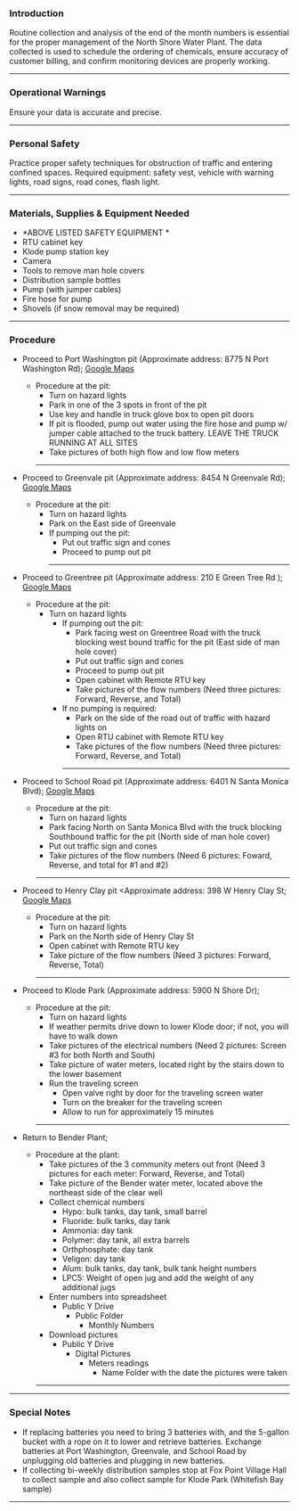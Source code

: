 ### Introduction
Routine collection and analysis of the end of the month numbers is essential for the proper management of the North Shore Water Plant. The data collected is used to schedule the ordering of chemicals, ensure accuracy of customer billing, and confirm monitoring devices are properly working. 
***

### Operational Warnings
Ensure your data is accurate and precise. 
***

### Personal Safety
Practice proper safety techniques for obstruction of traffic and entering confined spaces. 
Required equipment: safety vest, vehicle with warning lights, road signs, road cones, flash light. 
***

### Materials, Supplies & Equipment Needed
- *ABOVE LISTED SAFETY EQUIPMENT *
- RTU cabinet key
- Klode pump station key
- Camera
- Tools to remove man hole covers
- Distribution sample bottles
- Pump (with jumper cables)
- Fire hose for pump
- Shovels (if snow removal may be required)

***

### Procedure
- Proceed to Port Washington pit (Approximate address: 8775 N Port Washington Rd);
[Google Maps](https://www.google.com/maps/@43.1760189,-87.9129223,3a,90y,259.17h,58.52t/data=!3m6!1e1!3m4!1s8uSZSdNam_bIzAjVVqlIig!2e0!7i13312!8i6656, "Click to see Street View")
	- Procedure at the pit:
		- Turn on hazard lights
		- Park in one of the 3 spots in front of the pit
		- Use key and handle in truck glove box to open pit doors
		- If pit is flooded, pump out water using the fire hose and pump w/ jumper cable attached to the truck battery. LEAVE THE TRUCK RUNNING AT ALL SITES
		- Take pictures of both high flow and low flow meters
		***

- Proceed to Greenvale pit (Approximate address: 8454 N Greenvale Rd);
[Google Maps](https://www.google.com/maps/@43.1702801,-87.8983588,3a,90y,79.19h,63.7t/data=!3m6!1e1!3m4!1sMtVtC9hOzsxFoNw7-4ir_A!2e0!7i13312!8i6656, "Click to see Street View")
	- Procedure at the pit:
		- Turn on hazard lights
		- Park on the East side of Greenvale
		- If pumping out the pit:
			- Put out traffic sign and cones
			- Proceed to pump out pit
			***

- Proceed to Greentree pit (Approximate address: 210 E Green Tree Rd ); 
[Google Maps](https://www.google.com/maps/@43.144015,-87.9068859,3a,90y,336.52h,50.36t/data=!3m6!1e1!3m4!1swWADgxNLglVs_oauqmQAHw!2e0!7i13312!8i6656, "Click to see Street View")
	- Procedure at the pit:
		- Turn on hazard lights
			- If pumping out the pit:
				- Park facing west on Greentree Road with the truck blocking west bound traffic for the pit (East side of man hole cover)
				- Put out traffic sign and cones
				- Proceed to pump out pit
				- Open cabinet with Remote RTU key
				- Take pictures of the flow numbers (Need three pictures: Forward, Reverse, and Total)
			- If no pumping is required:
				- Park on the side of the road out of traffic with hazard lights on
				- Open RTU cabinet with Remote RTU key
				- Take pictures of the flow numbers (Need three pictures: Forward, Reverse, and Total)
				***

- Proceed to School Road pit (Approximate address: 6401 N Santa Monica Blvd);
[Google Maps](https://www.google.com/maps/@43.1329575,-87.9064138,3a,90y,45.47h,63.09t/data=!3m6!1e1!3m4!1srOK2gIspt1eVJpGwQCT30Q!2e0!7i13312!8i6656, "Click to see Street View")
	- Procedure at the pit:
		- Turn on hazard lights
		- Park facing North on Santa Monica Blvd with the truck blocking Southbound traffic for the pit (North side of man hole cover)
		- Put out traffic sign and cones
		- Take pictures of the flow numbers (Need 6 pictures: Foward, Reverse, and total for #1 and #2)
		***

- Proceed to Henry Clay pit <Approximate address: 398 W Henry Clay St; 
[Google Maps](https://www.google.com/maps/@43.1113443,-87.9120894,3a,90y,355.82h,61.02t/data=!3m6!1e1!3m4!1suPlX4GsaAXNaAAWjO2bh5Q!2e0!7i13312!8i6656, "Click to see Street View")
	- Procedure at the pit:
		- Turn on hazard lights
		- Park on the North side of Henry Clay St
		- Open cabinet with Remote RTU key
		- Take picture of the flow numbers (Need 3 pictures: Forward, Reverse, Total)
		***

- Proceed to Klode Park (Approximate address: 5900 N Shore Dr); 
	- Procedure at the pit:
		- Turn on hazard lights
		- If weather permits drive down to lower Klode door; if not, you will have to walk down
		- Take pictures of the electrical numbers (Need 2 pictures: Screen #3 for both North and South)
		- Take picture of water meters, located right by the stairs down to the lower basement
		- Run the traveling screen
			- Open valve right by door for the traveling screen water
			- Turn on the breaker for the traveling screen
			- Allow to run for approximately 15 minutes
		***

- Return to Bender Plant; 
	- Procedure at the plant:
		- Take pictures of the 3 community meters out front (Need 3 pictures for each meter: Forward, Reverse, and Total)
		- Take picture of the Bender water meter, located above the northeast side of the clear well
		- Collect chemical numbers
			- Hypo: bulk tanks, day tank, small barrel
			- Fluoride: bulk tanks, day tank
			- Ammonia: day tank
			- Polymer: day tank, all extra barrels
			- Orthphosphate: day tank
			- Veligon: day tank
			- Alum: bulk tanks, day tank, bulk tank height numbers
			- LPC5: Weight of open jug and add the weight of any additional jugs
		- Enter numbers into spreadsheet
			- Public Y Drive
				- Public Folder
					- Monthly Numbers
		- Download pictures
			- Public Y Drive
				- Digital Pictures
					- Meters readings
						- Name Folder with the date the pictures were taken
		***
***

### Special Notes
- If replacing batteries you need to bring 3 batteries with, and the 5-gallon bucket with a rope on it to lower and retrieve batteries. Exchange batteries at Port Washington, Greenvale, and School Road by unplugging old batteries and plugging in new batteries. 
- If collecting bi-weekly distribution samples stop at Fox Point Village Hall to collect sample and also collect sample for Klode Park (Whitefish Bay sample)
***
